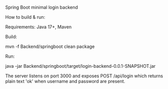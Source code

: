 Spring Boot minimal login backend

How to build & run:

Requirements: Java 17+, Maven

Build:

mvn -f Backend/springboot clean package

Run:

java -jar Backend/springboot/target/login-backend-0.0.1-SNAPSHOT.jar

The server listens on port 3000 and exposes POST /api/login which returns plain text 'ok' when username and password are present.
